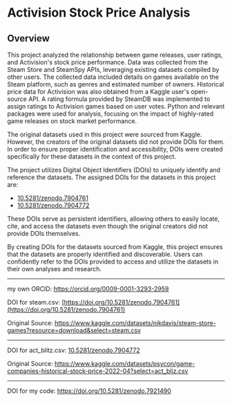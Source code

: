 # Activision Stock Price Analysis 

**Overview**
---
This project analyzed the relationship between game releases, user ratings, and Activision's stock price performance. Data was collected from the Steam Store and SteamSpy APIs, leveraging existing datasets compiled by other users. The collected data included details on games available on the Steam platform, such as genres and estimated number of owners. Historical price data for Activision was also obtained from a Kaggle user's open-source API. A rating formula provided by SteamDB was implemented to assign ratings to Activision games based on user votes. 
Python and relevant packages were used for analysis, focusing on the impact of highly-rated game releases on stock market performance.

The original datasets used in this project were sourced from Kaggle. However, the creators of the original datasets did not provide DOIs for them. In order to ensure proper identification and accessibility, DOIs were created specifically for these datasets in the context of this project.

The project utilizes Digital Object Identifiers (DOIs) to uniquely identify and reference the datasets. The assigned DOIs for the datasets in this project are:

+ [10.5281/zenodo.7904761](https://doi.org/10.5281/zenodo.7904761)
+ [10.5281/zenodo.7904772](https://doi.org/10.5281/zenodo.7904772)

These DOIs serve as persistent identifiers, allowing others to easily locate, cite, and access the datasets even though the original creators did not provide DOIs themselves.

By creating DOIs for the datasets sourced from Kaggle, this project ensures that the datasets are properly identified and discoverable. Users can confidently refer to the DOIs provided to access and utilize the datasets in their own analyses and research.


---

my own ORCID: https://orcid.org/0009-0001-3293-2959

DOI for steam.csv: [https://doi.org/10.5281/zenodo.7904761](https://doi.org/10.5281/zenodo.7904761)

Original Source: https://www.kaggle.com/datasets/nikdavis/steam-store-games?resource=download&select=steam.csv

---

DOI for act_blitz.csv: [10.5281/zenodo.7904772](https://doi.org/10.5281/zenodo.7904772)

Original Source: https://www.kaggle.com/datasets/psycon/game-companies-historical-stock-price-2022-04?select=act_bliz.csv

---
DOI for my code: https://doi.org/10.5281/zenodo.7921490
